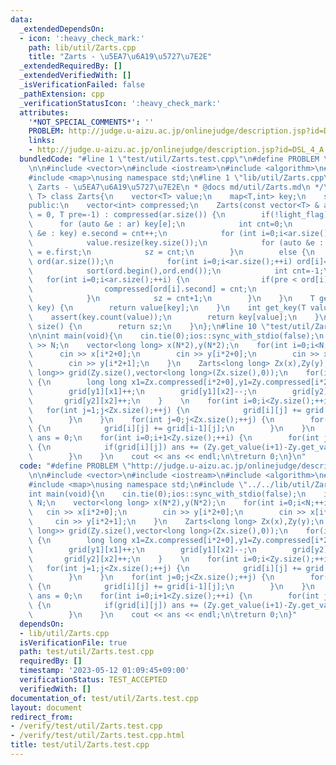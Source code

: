 ```yaml
---
data:
  _extendedDependsOn:
  - icon: ':heavy_check_mark:'
    path: lib/util/Zarts.cpp
    title: "Zarts - \u5EA7\u6A19\u5727\u7E2E"
  _extendedRequiredBy: []
  _extendedVerifiedWith: []
  _isVerificationFailed: false
  _pathExtension: cpp
  _verificationStatusIcon: ':heavy_check_mark:'
  attributes:
    '*NOT_SPECIAL_COMMENTS*': ''
    PROBLEM: http://judge.u-aizu.ac.jp/onlinejudge/description.jsp?id=DSL_4_A
    links:
    - http://judge.u-aizu.ac.jp/onlinejudge/description.jsp?id=DSL_4_A
  bundledCode: "#line 1 \"test/util/Zarts.test.cpp\"\n#define PROBLEM \"http://judge.u-aizu.ac.jp/onlinejudge/description.jsp?id=DSL_4_A\"\
    \n\n#include <vector>\n#include <iostream>\n#include <algorithm>\n#include <cassert>\n\
    #include <map>\nusing namespace std;\n#line 1 \"lib/util/Zarts.cpp\"\n/*\n * @title\
    \ Zarts - \u5EA7\u6A19\u5727\u7E2E\n * @docs md/util/Zarts.md\n */\ntemplate<class\
    \ T> class Zarts{\n    vector<T> value;\n    map<T,int> key;\n    size_t sz;\n\
    public:\n    vector<int> compressed;\n    Zarts(const vector<T> & ar, int light_flag\
    \ = 0, T pre=-1) : compressed(ar.size()) {\n        if(!light_flag) {\n      \
    \      for (auto &e : ar) key[e];\n            int cnt=0;\n            for (auto\
    \ &e : key) e.second = cnt++;\n            for (int i=0;i<ar.size();++i) compressed[i]=key[ar[i]];\n\
    \            value.resize(key.size());\n            for (auto &e : key) value[e.second]\
    \ = e.first;\n            sz = cnt;\n        }\n        else {\n            vector<pair<int,int>>\
    \ ord(ar.size());\n            for(int i=0;i<ar.size();++i) ord[i]={ar[i],i};\n\
    \            sort(ord.begin(),ord.end());\n            int cnt=-1;\n         \
    \   for(int i=0;i<ar.size();++i) {\n                if(pre < ord[i].first) cnt++;\n\
    \                compressed[ord[i].second] = cnt;\n                pre = ord[i].first;\n\
    \            }\n            sz = cnt+1;\n        }\n    }\n    T get_value(int\
    \ key) {\n        return value[key];\n    }\n    int get_key(T value) {\n    \
    \    assert(key.count(value));\n        return key[value];\n    }\n    size_t\
    \ size() {\n        return sz;\n    }\n};\n#line 10 \"test/util/Zarts.test.cpp\"\
    \n\nint main(void){\n    cin.tie(0);ios::sync_with_stdio(false);\n    int N; cin\
    \ >> N;\n    vector<long long> x(N*2),y(N*2);\n    for(int i=0;i<N;++i) {\n  \
    \      cin >> x[i*2+0];\n        cin >> y[i*2+0];\n        cin >> x[i*2+1];\n\
    \        cin >> y[i*2+1];\n    }\n    Zarts<long long> Zx(x),Zy(y);\n    vector<vector<long\
    \ long>> grid(Zy.size(),vector<long long>(Zx.size(),0));\n    for(int i=0;i<N;++i)\
    \ {\n        long long x1=Zx.compressed[i*2+0],y1=Zy.compressed[i*2+0],x2=Zx.compressed[i*2+1],y2=Zy.compressed[i*2+1];\n\
    \        grid[y1][x1]++;\n        grid[y1][x2]--;\n        grid[y2][x1]--;\n \
    \       grid[y2][x2]++;\n    }    \n    for(int i=0;i<Zy.size();++i) {\n     \
    \   for(int j=1;j<Zx.size();++j) {\n            grid[i][j] += grid[i][j-1];\n\
    \        }\n    }\n    for(int j=0;j<Zx.size();++j) {\n        for(int i=1;i<Zy.size();++i)\
    \ {\n            grid[i][j] += grid[i-1][j];\n        }\n    }\n    long long\
    \ ans = 0;\n    for(int i=0;i+1<Zy.size();++i) {\n        for(int j=0;j+1<Zx.size();++j)\
    \ {\n            if(grid[i][j]) ans += (Zy.get_value(i+1)-Zy.get_value(i))*(Zx.get_value(j+1)-Zx.get_value(j));\n\
    \        }\n    }\n    cout << ans << endl;\n\treturn 0;\n}\n"
  code: "#define PROBLEM \"http://judge.u-aizu.ac.jp/onlinejudge/description.jsp?id=DSL_4_A\"\
    \n\n#include <vector>\n#include <iostream>\n#include <algorithm>\n#include <cassert>\n\
    #include <map>\nusing namespace std;\n#include \"../../lib/util/Zarts.cpp\"\n\n\
    int main(void){\n    cin.tie(0);ios::sync_with_stdio(false);\n    int N; cin >>\
    \ N;\n    vector<long long> x(N*2),y(N*2);\n    for(int i=0;i<N;++i) {\n     \
    \   cin >> x[i*2+0];\n        cin >> y[i*2+0];\n        cin >> x[i*2+1];\n   \
    \     cin >> y[i*2+1];\n    }\n    Zarts<long long> Zx(x),Zy(y);\n    vector<vector<long\
    \ long>> grid(Zy.size(),vector<long long>(Zx.size(),0));\n    for(int i=0;i<N;++i)\
    \ {\n        long long x1=Zx.compressed[i*2+0],y1=Zy.compressed[i*2+0],x2=Zx.compressed[i*2+1],y2=Zy.compressed[i*2+1];\n\
    \        grid[y1][x1]++;\n        grid[y1][x2]--;\n        grid[y2][x1]--;\n \
    \       grid[y2][x2]++;\n    }    \n    for(int i=0;i<Zy.size();++i) {\n     \
    \   for(int j=1;j<Zx.size();++j) {\n            grid[i][j] += grid[i][j-1];\n\
    \        }\n    }\n    for(int j=0;j<Zx.size();++j) {\n        for(int i=1;i<Zy.size();++i)\
    \ {\n            grid[i][j] += grid[i-1][j];\n        }\n    }\n    long long\
    \ ans = 0;\n    for(int i=0;i+1<Zy.size();++i) {\n        for(int j=0;j+1<Zx.size();++j)\
    \ {\n            if(grid[i][j]) ans += (Zy.get_value(i+1)-Zy.get_value(i))*(Zx.get_value(j+1)-Zx.get_value(j));\n\
    \        }\n    }\n    cout << ans << endl;\n\treturn 0;\n}"
  dependsOn:
  - lib/util/Zarts.cpp
  isVerificationFile: true
  path: test/util/Zarts.test.cpp
  requiredBy: []
  timestamp: '2023-05-12 01:09:45+09:00'
  verificationStatus: TEST_ACCEPTED
  verifiedWith: []
documentation_of: test/util/Zarts.test.cpp
layout: document
redirect_from:
- /verify/test/util/Zarts.test.cpp
- /verify/test/util/Zarts.test.cpp.html
title: test/util/Zarts.test.cpp
---
```

